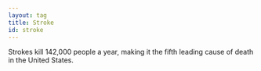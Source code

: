 ```yaml
---
layout: tag
title: Stroke
id: stroke
---
```

Strokes kill 142,000 people a year, making it the fifth leading cause of death in the United States.
